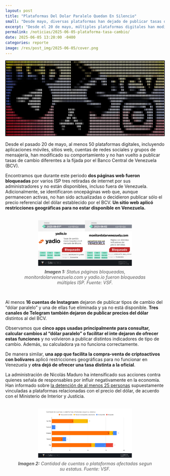 ```yaml
---
layout: post
title: "Plataformas Del Dolar Paralelo Quedan En Silencio"
small: "Desde mayo, diversas plataformas han dejado de publicar tasas de cambio alternativas, con bloqueos y restricciones aplicadas por autoridades venezolanas."
excerpt: "Desde el 20 de mayo, múltiples plataformas digitales han modificado su comportamiento y han dejado de publicar tasas de cambio distintas a las establecidas por el Banco Central de Venezuela (BCV). Durante este periodo, se han bloqueado páginas web, eliminado cuentas en redes sociales y restringido aplicaciones financieras."
permalink: /noticias/2025-06-05-plataforma-tasa-cambio/
date: 2025-06-05 13:20:00 -0400
categories: reporte
image: /res/post_img/2025-06-05/cover.png
---
```

<p class="cover"><img class="" src="/res/post_img/2025-06-05/cover.png"></p>
Desde el pasado 20 de mayo, al menos 50 plataformas digitales, incluyendo aplicaciones móviles, sitios web, cuentas de redes sociales y grupos de mensajería, han modificado su comportamiento y no han vuelto a publicar tasas de cambio diferentes a la fijada por el Banco Central de Venezuela (BCV).

Encontramos que durante este periodo **dos páginas web fueron bloqueadas** por varios ISP tres retiradas de internet por sus administradores y no están disponibles, incluso fuera de Venezuela. Adicionalmente, se identificaron oncepáginas web que, aunque permanecen activas, no han sido actualizadas o decidieron publicar sólo el precio referencial del dólar establecido por el BCV. **Un sitio web aplicó restricciones geográficas para no estar disponible en Venezuela.**

<figure>
  <br>
  <div style="display: flex; justify-content: center; gap: 20px;">
    <img src="/res/post_img/2025-06-05/img1.png" alt="Status páginas bloqueadas, monitordolarvenezuela.com y yadio.io fueron bloqueadas múltiples ISP. Fuente: VSF." style="width: 70%;">
  </div>
  <figcaption style="text-align: center; margin-top: 10px; font-style: italic; color: #555;">
    <strong>Imagen 1:</strong> Status páginas bloqueadas, monitordolarvenezuela.com y yadio.io fueron bloqueadas múltiples ISP. Fuente: VSF.
  </figcaption>
</figure>
<br>

Al menos **16 cuentas de Instagram** dejaron de publicar tipos de cambio del “dólar paralelo” y una de ellas fue eliminada y ya no está disponible. **Tres canales de Telegram también dejaron de publicar precios del dólar** distintos al del BCV.

Observamos que **cinco apps usadas principalmente para consultar, calcular cambios al “dólar paralelo” o facilitar el inte dejaron de ofrecer estas funciones** y no volvieron a publicar distintos indicadores de tipo de cambio. Además, su calculadora ya no funciona correctamente. 

De manera similar, **una app que facilita la compra-venta de criptoactivos con bolívares** aplicó restricciones geográficas para no funcionar en Venezuela y **otra dejó de ofrecer una tasa distinta a la oficial**.

La administración de Nicolás Maduro ha intensificado sus acciones contra quienes señala de responsables por influir negativamente en la economía. Han informado sobre [la detención de al menos 25 personas](https://efectococuyo.com/economia/suman-25-las-personas-detenidas-por-la-promocion-del-dolar-paralelo/) supuestamente vinculadas a plataformas relacionadas con el precio del dólar, de acuerdo con el Ministerio de Interior y Justicia.

<figure>
  <br>
  <div style="display: flex; justify-content: center; gap: 20px;">
    <img src="/res/post_img/2025-06-05/img2.png" alt="Cantidad de cuentas o plataformas afectadas segun su estatus. Fuente: VSF." style="width: 70%;">
  </div>
  <figcaption style="text-align: center; margin-top: 10px; font-style: italic; color: #555;">
    <strong>Imagen 2:</strong> Cantidad de cuentas o plataformas afectadas segun su estatus. Fuente: VSF.
  </figcaption>
</figure>
<br>
